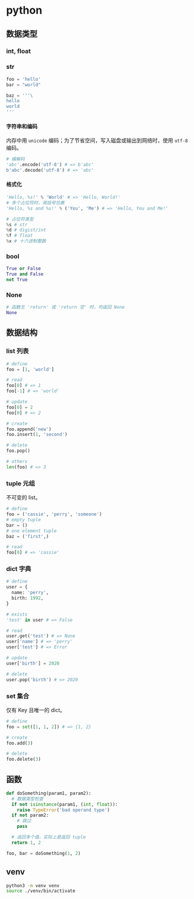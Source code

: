# python

## 数据类型

### int, float

### str

```python
foo = 'hello'
bar = "world"

baz = '''\
hello
world
'''
```

#### 字符串和编码

内存中用 `unicode` 编码；为了节省空间，写入磁盘或输出到网络时，使用 `utf-8` 编码。

```python
# 编解码
'abc'.encode('utf-8') # => b'abc'
b'abc'.decode('utf-8') # => 'abc'
```

#### 格式化

```python
'Hello, %s!' % 'World' # => 'Hello, World!'
# 多个占位符时，用括号包裹
'Hello, %s and %s!' % ('You', 'Me') # => 'Hello, You and Me!'

# 占位符类型
%s # str
%d # digist/int
%f # float
%x # 十六进制整数
```

### bool

```python
True or False
True and False
not True
```

### None

```python
# 函数无 'return' 或 'return 空' 时，均返回 None
None
```

## 数据结构

### list 列表

```python
# define
foo = [1, 'world']

# read
foo[0] # => 1
foo[-1] # => 'world'

# update
foo[0] = 2
foo[0] # => 2

# create
foo.append('new')
foo.insert(1, 'second')

# delete
foo.pop()

# others
len(foo) # => 3
```

### tuple 元组

不可变的 list。

```python
# define
foo = ('cassie', 'perry', 'someone')
# empty tuple
bar = ()
# one element tuple
baz = ('first',)

# read
foo[0] # => 'cassie'
```

### dict 字典

```python
# define
user = {
  name: 'perry',
  birth: 1992,
}

# exists
'test' in user # => False

# read
user.get('test') # => None
user['name'] # => 'perry'
user['test'] # => Error

# update
user['birth'] = 2020

# delete
user.pop('birth') # => 2020
```

### set 集合

仅有 Key 且唯一的 dict。

```python
# define
foo = set([1, 1, 2]) # => {1, 2}

# create
foo.add(3)

# delete
foo.delete(3)
```

## 函数

```python
def doSomething(param1, param2):
  # 数据类型检查
  if not isinstance(param1, (int, float)):
    raise TypeError('bad operand type')
  if not param2:
    # 跳过
    pass

  # 返回多个值，实际上是返回 tuple
  return 1, 2

foo, bar = doSomething(1, 2)
```

## venv

```bash
python3 -m venv venv
source ./venv/bin/activate
```

